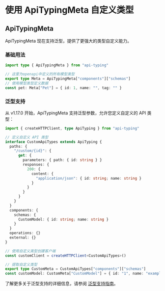 # 使用 ApiTypingMeta 自定义类型

## ApiTypingMeta

ApiTypingMeta 现在支持泛型，提供了更强大的类型自定义能力。

### 基础用法

```typescript
import type { ApiTypingMeta } from "api-typing"

// 这里为openapi中定义的所有模型类型
export type Meta = ApiTypingMeta["components"]["schemas"]
// 使用模型类型定义数据
const pet: Meta["Pet"] = { id: 1, name: "", tag: "" }
```

### 泛型支持

从 v1.17.0 开始，ApiTypingMeta 支持泛型参数，允许您定义自定义的 API 类型：

```typescript
import { createHTTPClient, type ApiTyping } from "api-typing"

// 定义自定义 API 类型
interface CustomApiTypes extends ApiTyping {
  paths: {
    "/custom/{id}": {
      get: {
        parameters: { path: { id: string } }
        responses: {
          200: {
            content: {
              "application/json": { id: string; name: string }
            }
          }
        }
      }
    }
  }
  components: {
    schemas: {
      CustomModel: { id: string; name: string }
    }
  }
  operations: {}
  external: {}
}

// 使用自定义类型创建客户端
const customClient = createHTTPClient<CustomApiTypes>()

// 提取自定义类型
export type CustomMeta = CustomApiTypes["components"]["schemas"]
const customModel: CustomMeta["CustomModel"] = { id: "1", name: "example" }
```

了解更多关于泛型支持的详细信息，请参阅 [泛型支持指南](./generic-support.md)。
